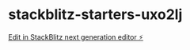 # stackblitz-starters-uxo2lj

[Edit in StackBlitz next generation editor ⚡️](https://stackblitz.com/~/github.com/hasannazem1450/stackblitz-starters-uxo2lj)